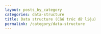 ```yaml
---
layout: posts_by_category
categories: data-structure
title: Data structure (Cấu trúc dữ liệu)
permalink: /category/data-structure
---
```

